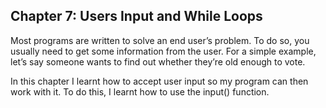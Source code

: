## Chapter 7: Users Input and While Loops 
Most programs are written to solve an end user’s problem. To do so, you usually need
to get some information from the user. For a simple example, let’s say someone wants to find
out whether they’re old enough to vote.

In this chapter I learnt how to accept user input so my program
can then work with it.  To do this, I learnt how to use the input() function.